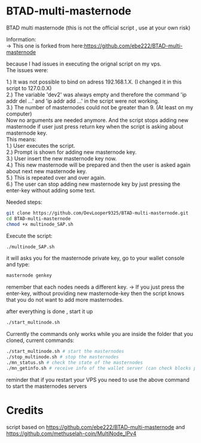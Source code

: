 # BTAD-multi-masternode
BTAD multi masternode (this is not the official script , use at your own risk)  

Information:  
-> This one is forked from here:https://github.com/ebe222/BTAD-multi-masternode  

because I had issues in executing the orignal script on my vps.  
The issues were:  

1.) It was not possible to bind on adress 192.168.1.X. (I changed it in this script to 127.0.0.X)  
2.) The variable 'dev2' was always empty and therefore the command 'ip addr del ...' and 'ip addr add ...' in the script
    were not working.   
3.) The number of masternodes could not be greater than 9. (At least on my computer)  
    Now no arguments are needed anymore. And the script stops adding new masternode if user just press return key when
    the script is asking about masternode key.  
    This means:  
    1.) User executes the script.  
    2.) Prompt is shown for adding new masternode key.   
    3.) User insert the new masternode key now.  
    4.) This new masternode will be prepared and then the user is asked again about next new masternode key.  
    5.) This is repeated over and over again.  
    6.) The user can stop adding new masternode key by just pressing the enter-key without adding some text.   
    
  
    
      
        
Needed steps:



```bash
git clone https://github.com/DevLooper9325/BTAD-multi-masternode.git
cd BTAD-multi-masternode
chmod +x multinode_SAP.sh
```
Execute the script:
```bash
./multinode_SAP.sh
```
it will asks you for the masternode private key, go to your wallet console and type: 
```bash 
masternode genkey
``` 
remember that each nodes needs a different key.
-> If you just press the enter-key, without providing new masternode-key then the script knows that you do not want to
add more masternodes.  


after everything is done , start it up 
```bash 
./start_multinode.sh
```

Currently the commands only works while you are inside the folder that you cloned, current commands:
```bash 
./start_multinode.sh # start the masternodes
./stop_multinode.sh # stop the masternodes
./mn_status.sh # check the state of the masternodes
./mn_getinfo.sh # receive info of the wallet server (can check blocks progress as well from here)
```

reminder that if you restart your VPS you need to use the above command to start the masternodes servers 
# Credits
script based on https://github.com/ebe222/BTAD-multi-masternode 
and
https://github.com/methuselah-coin/MultiNode_IPv4

 
